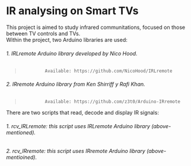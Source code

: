 # IR analysing on Smart TVs

This project is aimed to study infrared communitations, focused on those between TV controls and TVs.  
Within the project, two Arduino libraries are used:  
######     1. *IRLremote* Arduino library developed by Nico Hood.  
>              Available: https://github.com/NicoHood/IRLremote  
######     2. *IRremote* Arduino library from Ken Shirriff y Rafi Khan.  
>              Available: https://github.com/z3t0/Arduino-IRremote  

There are two scripts that read, decode and display IR signals:  
######     1. *rcv_IRLremote*: this script uses IRLremote Arduino library (above-mentioned).  
######     2. *rcv_IRremote*:  this script uses IRremote Arduino library (above-mentioined).  

